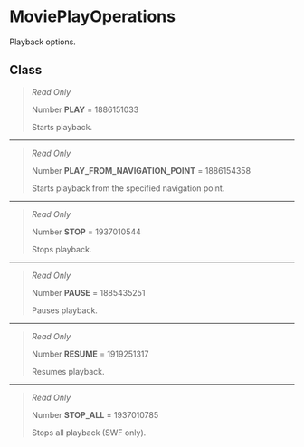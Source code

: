 # MoviePlayOperations
Playback options.

## Class
> *Read Only* 
> 
> Number **PLAY** = 1886151033
> 
> Starts playback.
*** 
> *Read Only* 
> 
> Number **PLAY_FROM_NAVIGATION_POINT** = 1886154358
> 
> Starts playback from the specified navigation point.
*** 
> *Read Only* 
> 
> Number **STOP** = 1937010544
> 
> Stops playback.
*** 
> *Read Only* 
> 
> Number **PAUSE** = 1885435251
> 
> Pauses playback.
*** 
> *Read Only* 
> 
> Number **RESUME** = 1919251317
> 
> Resumes playback.
*** 
> *Read Only* 
> 
> Number **STOP_ALL** = 1937010785
> 
> Stops all playback (SWF only).

